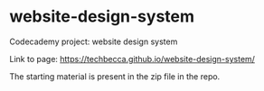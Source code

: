 # website-design-system
Codecademy project: website design system

Link to page: https://techbecca.github.io/website-design-system/

The starting material is present in the zip file in the repo.
